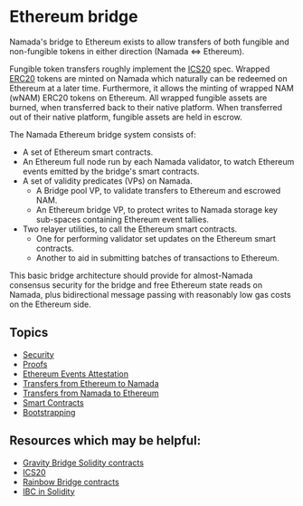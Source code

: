 # Ethereum bridge

Namada's bridge to Ethereum exists to allow transfers of both fungible and
non-fungible tokens in either direction (Namada $\Leftrightarrow$ Ethereum).

Fungible token transfers roughly implement the [ICS20] spec. Wrapped [ERC20]
tokens are minted on Namada which naturally can be redeemed on Ethereum at a
later time. Furthermore, it allows the minting of wrapped NAM (wNAM) ERC20
tokens on Ethereum. All wrapped fungible assets are burned, when transferred
back to their native platform. When transferred out of their native platform,
fungible assets are held in escrow.

[ICS20]: <https://github.com/cosmos/ibc/blob/ed849c7bacf16204e9509f0f0df325391f3ce25c/spec/app/ics-020-fungible-token-transfer/README.md>
[ERC20]: <https://eips.ethereum.org/EIPS/eip-20>

The Namada Ethereum bridge system consists of:

* A set of Ethereum smart contracts.
* An Ethereum full node run by each Namada validator, to watch Ethereum
  events emitted by the bridge's smart contracts.
* A set of validity predicates (VPs) on Namada.
    + A Bridge pool VP, to validate transfers to Ethereum and escrowed NAM.
    + An Ethereum bridge VP, to protect writes to Namada storage
      key sub-spaces containing Ethereum event tallies.
* Two relayer utilities, to call the Ethereum smart contracts.
    + One for performing validator set updates on the Ethereum
      smart contracts.
    + Another to aid in submitting batches of transactions
      to Ethereum.

This basic bridge architecture should provide for almost-Namada consensus
security for the bridge and free Ethereum state reads on Namada, plus
bidirectional message passing with reasonably low gas costs on the
Ethereum side.

## Topics
 - [Security](./ethereum-bridge/security.md)
 - [Proofs](./ethereum-bridge/proofs.md)
 - [Ethereum Events Attestation](./ethereum-bridge/ethereum_events_attestation.md)
 - [Transfers from Ethereum to Namada](./ethereum-bridge/transfers_to_namada.md)
 - [Transfers from Namada to Ethereum](./ethereum-bridge/transfers_to_ethereum.md)
 - [Smart Contracts](./ethereum-bridge/ethereum_smart_contracts.md)
 - [Bootstrapping](./ethereum-bridge/bootstrapping.md)

## Resources which may be helpful:
- [Gravity Bridge Solidity contracts](https://github.com/Gravity-Bridge/Gravity-Bridge/tree/main/solidity)
- [ICS20]
- [Rainbow Bridge contracts](https://github.com/aurora-is-near/rainbow-bridge/tree/master/contracts)
- [IBC in Solidity](https://github.com/hyperledger-labs/yui-ibc-solidity)
